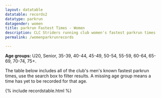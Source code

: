 ```yaml
---
layout: datatable
datatable: records2
datatype: parkrun
datagender: women
title: parkrun Fastest Times - Women
description: CLC Striders running club women's fastest parkrun times
permalink: /womenparkrunrecords

---
```


**Age groups:** U20, Senior, 35-39, 40-44, 45-49, 50-54, 55-59, 60-64, 65-69, 70-74, 75+.

The table below includes all of the club's men's known fastest parkrun times, use the search box to filter results. A missing age group means a time has yet to be recorded for that age.

{% include recordstable.html %}
